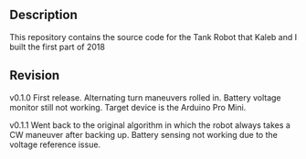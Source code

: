 ## Description
This repository contains the source code for the Tank Robot that Kaleb and I built the first part of 2018

## Revision
v0.1.0 First release.  Alternating turn maneuvers rolled in.  Battery voltage monitor still not working. Target device is the Arduino Pro Mini.   

v0.1.1 Went back to the original algorithm in which the robot always takes a CW maneuver after backing up.  Battery sensing not working due to the voltage reference issue.   